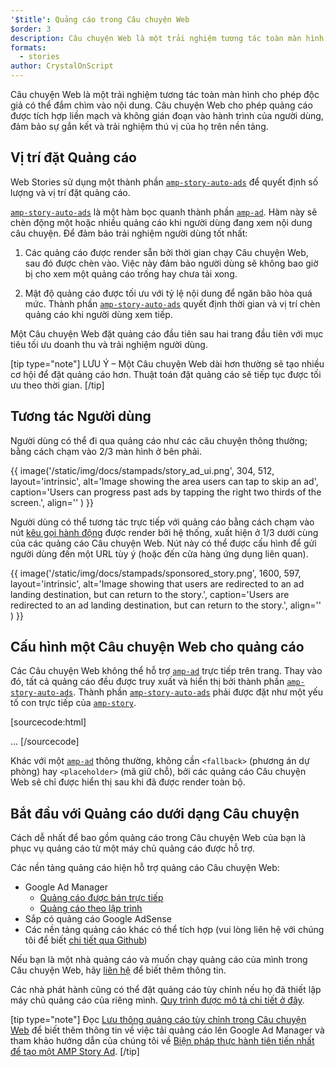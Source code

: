 ```yaml
---
'$title': Quảng cáo trong Câu chuyện Web
$order: 3
description: Câu chuyện Web là một trải nghiệm tương tác toàn màn hình cho phép độc giả có thể đắm chìm vào nội dung. AMP Story Ad cho phép quảng cáo được tích hợp liền mạch và không gián đoạn...
formats:
  - stories
author: CrystalOnScript
---
```


Câu chuyện Web là một trải nghiệm tương tác toàn màn hình cho phép độc giả có thể đắm chìm vào nội dung. Câu chuyện Web cho phép quảng cáo được tích hợp liền mạch và không gián đoạn vào hành trình của người dùng, đảm bảo sự gắn kết và trải nghiệm thú vị của họ trên nền tảng.

## Vị trí đặt Quảng cáo

Web Stories sử dụng một thành phần [`amp-story-auto-ads`](../../../documentation/components/reference/amp-story-auto-ads.md) để quyết định số lượng và vị trí đặt quảng cáo.

[`amp-story-auto-ads`](../../../documentation/components/reference/amp-story-auto-ads.md) là một hàm bọc quanh thành phần [`amp-ad`](../../../documentation/components/reference/amp-ad.md). Hàm này sẽ chèn động một hoặc nhiều quảng cáo khi người dùng đang xem nội dung câu chuyện. Để đảm bảo trải nghiệm người dùng tốt nhất:

1. Các quảng cáo được render sẵn bởi thời gian chạy Câu chuyện Web, sau đó được chèn vào. Việc này đảm bảo người dùng sẽ không bao giờ bị cho xem một quảng cáo trống hay chưa tải xong.

2. Mật độ quảng cáo được tối ưu với tỷ lệ nội dung để ngăn bão hòa quá mức. Thành phần [`amp-story-auto-ads`](../../../documentation/components/reference/amp-story-auto-ads.md) quyết định thời gian và vị trí chèn quảng cáo khi người dùng xem tiếp.

Một Câu chuyện Web đặt quảng cáo đầu tiên sau hai trang đầu tiên với mục tiêu tối ưu doanh thu và trải nghiệm người dùng.

<amp-anim width="360" height="640" src="/static/img/docs/stampads/stamp_gif_ad.gif">
  <amp-img placeholder width="360" height="640" src="/static/img/docs/stampads/stamp_gif_still.png">
  </amp-img></amp-anim>

[tip type="note"] LƯU Ý – Một Câu chuyện Web dài hơn thường sẽ tạo nhiều cơ hội để đặt quảng cáo hơn. Thuật toán đặt quảng cáo sẽ tiếp tục được tối ưu theo thời gian. [/tip]

## Tương tác Người dùng

Người dùng có thể đi qua quảng cáo như các câu chuyện thông thường; bằng cách chạm vào 2/3 màn hình ở bên phải.

{{ image('/static/img/docs/stampads/story_ad_ui.png', 304, 512, layout='intrinsic', alt='Image showing the area users can tap to skip an ad', caption='Users can progress past ads by tapping the right two thirds of the screen.', align='' ) }}

Người dùng có thể tương tác trực tiếp với quảng cáo bằng cách chạm vào nút [kêu gọi hành động](story_ads_best_practices.md#call-to-action-button-text-enum) được render bởi hệ thống, xuất hiện ở 1/3 dưới cùng của các quảng cáo Câu chuyện Web. Nút này có thể được cấu hình để gửi người dùng đến một URL tùy ý (hoặc đến cửa hàng ứng dụng liên quan).

{{ image('/static/img/docs/stampads/sponsored_story.png', 1600, 597, layout='intrinsic', alt='Image showing that users are redirected to an ad landing destination, but can return to the story.', caption='Users are redirected to an ad landing destination, but can return to the story.', align='' ) }}

## Cấu hình một Câu chuyện Web cho quảng cáo

Các Câu chuyện Web không thể hỗ trợ [`amp-ad`](../../../documentation/components/reference/amp-ad.md) trực tiếp trên trang. Thay vào đó, tất cả quảng cáo đều được truy xuất và hiển thị bởi thành phần [`amp-story-auto-ads`](../../../documentation/components/reference/amp-story-auto-ads.md). Thành phần [`amp-story-auto-ads`](../../../documentation/components/reference/amp-story-auto-ads.md) phải được đặt như một yếu tố con trực tiếp của [`amp-story`](../../../documentation/components/reference/amp-story.md).

[sourcecode:html]
<amp-story>
<amp-story-auto-ads>
<script type="application/json">
{
"ad-attributes": {
// ad server configuration
}
}
</script>
</amp-story-auto-ads>
<amp-story-page>
...
</amp-story>
[/sourcecode]

Khác với một [`amp-ad`](../../../documentation/components/reference/amp-ad.md) thông thường, không cần `<fallback>` (phương án dự phòng) hay `<placeholder>` (mã giữ chỗ), bởi các quảng cáo Câu chuyện Web sẽ chỉ được hiển thị sau khi đã được render toàn bộ.

## Bắt đầu với Quảng cáo dưới dạng Câu chuyện

Cách dễ nhất để bao gồm quảng cáo trong Câu chuyện Web của bạn là phục vụ quảng cáo từ một máy chủ quảng cáo được hỗ trợ.

Các nền tảng quảng cáo hiện hỗ trợ quảng cáo Câu chuyện Web:

- Google Ad Manager <a name="google-ad-manager"></a>
  - [Quảng cáo được bán trực tiếp](https://support.google.com/admanager/answer/9038178)
  - [Quảng cáo theo lập trình](https://support.google.com/admanager/answer/9416436)
- Sắp có quảng cáo Google AdSense
- Các nền tảng quảng cáo khác có thể tích hợp (vui lòng liên hệ với chúng tôi để biết [chi tiết qua Github](https://github.com/ampproject/amphtml/issues/30769))

Nếu bạn là một nhà quảng cáo và muốn chạy quảng cáo của mình trong Câu chuyện Web, hãy [liên hệ](mailto:story-ads-wg@google.com) để biết thêm thông tin.

Các nhà phát hành cũng có thể đặt quảng cáo tùy chỉnh nếu họ đã thiết lập máy chủ quảng cáo của riêng mình. [Quy trình được mô tả chi tiết ở đây](https://github.com/ampproject/amphtml/blob/master/extensions/amp-story/amp-story-ads.md#publisher-placed-ads).

[tip type="note"] Đọc [Lưu thông quảng cáo tùy chỉnh trong Câu chuyện Web](https://support.google.com/admanager/answer/9038178) để biết thêm thông tin về việc tải quảng cáo lên Google Ad Manager và tham khảo hướng dẫn của chúng tôi về [Biện pháp thực hành tiên tiến nhất để tạo một AMP Story Ad](story_ads_best_practices.md). [/tip]
